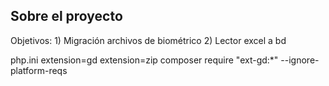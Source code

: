 ## Sobre el proyecto
Objetivos:
    1) Migración archivos de biométrico
    2) Lector excel a bd 

php.ini
extension=gd
extension=zip
composer require "ext-gd:*" --ignore-platform-reqs

